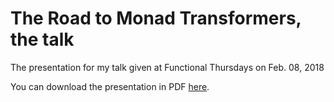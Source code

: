 # The Road to Monad Transformers, the talk

The presentation for my talk given at Functional Thursdays on Feb. 08, 2018

You can download the presentation in PDF [here](https://github.com/dhammafarer/monad-transformers-ft-talk/blob/master/src/assets/Road-To-Monad-Transfomers.pdf).
